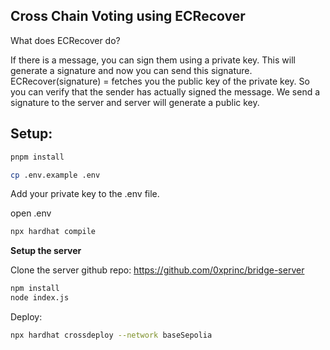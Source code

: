 ## Cross Chain Voting using ECRecover 

What does ECRecover do? 

If there is a message, you can sign them using a private key. This will generate a signature and now you can send this signature. ECRecover(signature) = fetches you the public key of the private key. So you can verify that the sender has actually signed the message. We send a signature to the server and server will generate a public key.  


## Setup: 

```sh
pnpm install 
```

```sh 
cp .env.example .env 
``` 

Add your private key to the .env file. 

open .env


```sh 
npx hardhat compile 
```

**Setup the server** 

Clone the server github repo: 
https://github.com/0xprinc/bridge-server 

```sh 
npm install  
node index.js 
``` 

Deploy: 

```sh
npx hardhat crossdeploy --network baseSepolia
```






 
 
